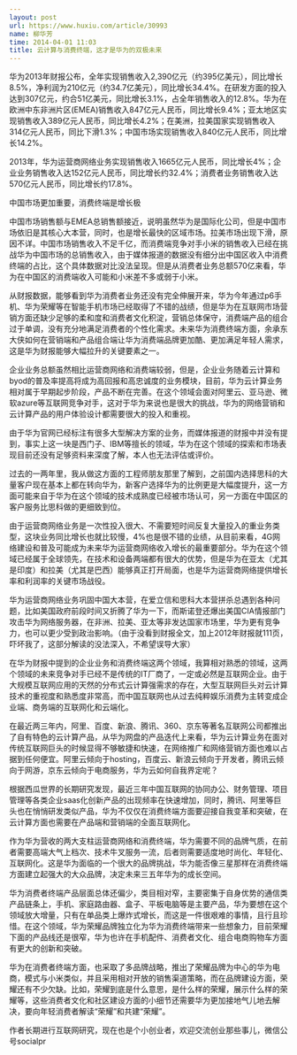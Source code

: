 ```yaml
---
layout: post
url: https://www.huxiu.com/article/30993
name: 柳华芳
time: 2014-04-01 11:03
title: 云计算与消费终端，这才是华为的双极未来
---
```

华为2013年财报公布，全年实现销售收入2,390亿元（约395亿美元），同比增长8.5%，净利润为210亿元（约34.7亿美元），同比增长34.4%。在研发方面的投入达到307亿元，约合51亿美元，同比增长3.1%，占全年销售收入的12.8%。华为在欧洲中东非洲片区(EMEA)销售收入847亿元人民币，同比增长9.4%；亚太地区实现销售收入389亿元人民币，同比增长4.2%；在美洲，拉美国家实现销售收入314亿元人民币，同比下滑1.3%；中国市场实现销售收入840亿元人民币，同比增长14.2%。

2013年，华为运营商网络业务实现销售收入1665亿元人民币，同比增长4%；企业业务销售收入达152亿元人民币，同比增长约32.4%；消费者业务销售收入达570亿元人民币，同比增长约17.8%。

中国市场更加重要，消费终端是增长极

中国市场销售额与EMEA总销售额接近，说明虽然华为是国际化公司，但是中国市场依旧是其核心大本营，同时，也是增长最快的区域市场。拉美市场出现下滑，原因不详。中国市场销售收入不足千亿，而消费端竞争对手小米的销售收入已经在挑战华为中国市场的总销售收入，由于媒体报道的数据没有细分出中国区收入中消费终端的占比，这个具体数据对比没法呈现。但是从消费者业务总额570亿来看，华为在中国区的消费端收入可能和小米差不多或弱于小米。

从财报数据，能够看到华为消费者业务还没有完全伸展开来，华为今年通过p6手机、华为荣耀等在智能手机市场已经取得了不错的战绩，但是华为在互联网市场营销方面还缺少足够的柔和度和消费者文化积淀，营销总体保守，消费端产品的组合过于单调，没有充分地满足消费者的个性化需求。未来华为消费终端方面，余承东大侠如何在营销端和产品组合端让华为消费端品牌更加酷、更加满足年轻人需求，这是华为财报能够大幅拉升的关键要素之一。

企业业务总额虽然相比运营商网络和消费端较弱，但是，企业业务随着云计算和byod的普及率提高将成为高回报和高忠诚度的业务模块，目前，华为云计算业务相对属于早期起步阶段，产品不断在完善。在这个领域会面对阿里云、亚马逊、微软azure等互联网竞争对手，这对于华为来说也是很大的挑战，华为的网络营销和云计算产品的用户体验设计都需要很大的投入和重视。

由于华为官网已经标注有很多大型解决方案的业务，而媒体报道的财报中并没有提到，事实上这一块是西门子、IBM等擅长的领域，华为在这个领域的探索和市场表现目前还没有足够资料来深度了解，本人也无法评估或评价。

过去的一两年里，我从做这方面的工程师朋友那里了解到，之前国内选择思科的大量客户现在基本上都在转向华为，新客户选择华为的比例更是大幅度提升，这一方面可能来自于华为在这个领域的技术成熟度已经被市场认可，另一方面在中国区的客户服务比思科做的更细致到位。

由于运营商网络业务是一次性投入很大、不需要短时间反复大量投入的重业务类型，这块业务同比增长也就比较慢，4%也是很不错的业绩，从目前来看，4G网络建设和普及可能成为未来华为运营商网络收入增长的最重要部分。华为在这个领域已经属于全球领先，在技术和设备两端都有很大的优势，但是华为在亚太（尤其是印度）和拉美（尤其是巴西）能够真正打开局面，也是华为运营商网络提供增长率和利润率的关键市场战役。

华为运营商网络业务巩固中国大本营，在爱立信和思科大本营拼杀总遇到各种问题，比如美国政府前段时间又折腾了华为一下，而斯诺登还爆出美国CIA情报部门攻击华为网络服务器，在非洲、拉美、亚太等非发达国家市场里，华为更有竞争力，也可以更少受到政治影响。（由于没看到财报全文，加上2012年财报就111页，吓坏我了，这部分解读的没法深入，不希望误导大家）

在华为财报中提到的企业业务和消费终端这两个领域，我算相对熟悉的领域，这两个领域的未来竞争对手已经不是传统的IT厂商了，一定或必然是互联网企业。由于大规模互联网应用的天然的分布式云计算强需求的存在，大型互联网巨头对云计算技术的重视度和熟悉度非常高，而中国互联网也从过去纯粹娱乐消费为主转变成企业端、商务端的互联网化和云端化。

在最近两三年内，阿里、百度、新浪、腾讯、360、京东等著名互联网公司都推出了自有特色的云计算产品，从华为网盘的产品迭代上来看，华为云计算业务在面对传统互联网巨头的时候显得不够敏捷和快速，在网络推广和网络营销方面也难以占据到任何便宜。阿里云倾向于hosting，百度云、新浪云倾向于开发者，腾讯云倾向于网游，京东云倾向于电商服务，华为云如何自我界定呢？

根据西瓜世界的长期研究发现，最近三年中国互联网的协同办公、财务管理、项目管理等各类企业saas化创新产品的出现频率在快速增加，同时，腾讯、阿里等巨头也在悄悄研发类似产品，华为不仅仅在消费终端方面要迎接自我变革和突破，在云计算方面也需要在产品端和营销端的全面互联网化。

作为华为营收的两大支柱运营商网络和消费终端，华为需要不同的品牌气质，在前者需要高端大气上档次、技术牛叉服务一流，后者则需要适度地时尚化、年轻化、互联网化。这是华为面临的一个很大的品牌挑战，华为能否像三星那样在消费终端方面建立起强大的大众品牌，决定未来三五年华为的成长空间。

华为消费者终端产品层面总体还偏少，类目相对窄，主要密集于自身优势的通信类产品链条上，手机、家庭路由器、盒子、平板电脑等是主要产品，华为要想在这个领域放大增量，只有在单品类上爆炸式增长，而这是一件很艰难的事情，且行且珍惜。在这个领域，华为荣耀品牌独立化为华为消费终端带来一些想象力，目前荣耀下面的产品线还是很窄，华为也许在手机配件、消费者文化、组合电商购物车方面有更大的创新和突破。

华为在消费者终端方面，也采取了多品牌战略，推出了荣耀品牌为中心的华为电商，模式与小米类似，并且采用相对开放的销售渠道策略，而在品牌建设方面，荣耀还有不少欠缺。比如，荣耀到底是什么意思，是什么样的荣耀，展示什么样的荣耀等，这些消费者文化和社区建设方面的小细节还需要华为更加接地气儿地去解决，要向年轻消费者解读“荣耀”和共建“荣耀”。

作者长期进行互联网研究，现在也是个小创业者，欢迎交流创业那些事儿，微信公号socialpr

